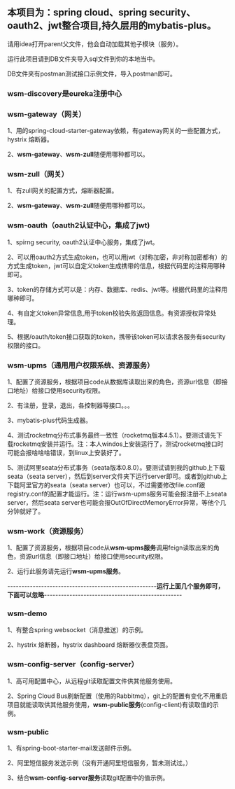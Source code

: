 ## 本项目为：spring cloud、spring security、oauth2、jwt整合项目,持久层用的mybatis-plus。

请用idea打开parent父文件，他会自动加载其他子模块（服务）。

运行此项目请到DB文件夹导入sql文件到你的本地当中。

DB文件夹有postman测试接口示例文件，导入postman即可。



### wsm-discovery是eureka注册中心



### wsm-gateway（网关）

1、用的spring-cloud-starter-gateway依赖，有gateway网关的一些配置方式，hystrix 熔断器。

2、**wsm-gateway**、**wsm-zull**随便用哪种都可以。



### wsm-zull（网关）

1、有zull网关的配置方式，熔断器配置。

2、**wsm-gateway**、**wsm-zull**随便用哪种都可以。



### wsm-oauth（oauth2认证中心，集成了jwt)

1、spirng security, oauth2认证中心服务，集成了jwt。

2、可以用oauth2方式生成token，也可以用jwt（对称加密，非对称加密都有）的方式生成token，jwt可以自定义token生成携带的信息，根据代码里的注释用哪种即可。

3、token的存储方式可以是：内存、数据库、redis、jwt等。根据代码里的注释用哪种即可。

4、有自定义token异常信息,用于token校验失败返回信息。有资源授权异常处理。

5、根据/oauth/token接口获取的token，携带该token可以请求各服务有security权限的接口。



### wsm-upms（通用用户权限系统、资源服务）

1、配置了资源服务，根据项目code从数据库读取出来的角色，资源url信息（即接口地址）给接口使用security权限。

2、有注册，登录，退出，各控制器等接口。。。

3、mybatis-plus代码生成器。

4、测试rocketmq分布式事务最终一致性（rocketmq版本4.5.1）。要测试请先下载rocketmq安装并运行。注：本人windos上安装运行了，测试rocketmq接口时可能会报啥啥啥错误，到linux上安装好了。

5、测试阿里seata分布式事务（seata版本0.8.0）。要测试请到我的github上下载seata（seata server），然后到server文件夹下运行server即可。或者到github上下载阿里官方的seata（seata server）也可以，不过需要修改file.conf跟registry.conf的配置才能运行。注：运行wsm-upms服务可能会报注册不上seata server，然后seata server也可能会报OutOfDirectMemoryError异常，等他个几分钟就好了。



### wsm-work（资源服务）

1、配置了资源服务，根据项目code从**wsm-upms服务**调用feign读取出来的角色，资源url信息（即接口地址）给接口使用security权限。

2、运行此服务请先运行**wsm-upms服务**。



-----------------------------------------------------**运行上面几个服务即可，下面可以忽略**-------------------------------------------------



### wsm-demo

1、有整合spring websocket（消息推送）的示例。

2、hystrix 熔断器，hystrix dashboard 熔断器仪表盘页面。



### wsm-config-server（config-server）

1、高可用配置中心，从远程git读取配置文件供其他服务使用。

2、Spring Cloud Bus刷新配置（使用的Rabbitmq），git上的配置有变化不用重启项目就能读取供其他服务使用，**wsm-public服务**(config-client)有读取值的示例。



### wsm-public

1、有spring-boot-starter-mail发送邮件示例。

2、阿里短信服务发送示例（没有开通阿里短信服务，暂未测试过。）

3、结合**wsm-config-server服务**读取git配置中的值示例。



